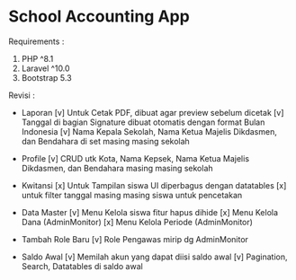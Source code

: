 # School Accounting App

Requirements :

1. PHP ^8.1
2. Laravel ^10.0
3. Bootstrap 5.3



Revisi :

* Laporan
[v] Untuk Cetak PDF, dibuat agar preview sebelum dicetak
[v] Tanggal di bagian Signature dibuat otomatis dengan format Bulan Indonesia
[v] Nama Kepala Sekolah, Nama Ketua Majelis Dikdasmen, dan Bendahara di set masing masing sekolah

* Profile
[v] CRUD utk Kota, Nama Kepsek, Nama Ketua Majelis Dikdasmen, dan Bendahara masing masing sekolah

* Kwitansi
[x] Untuk Tampilan siswa UI diperbagus dengan datatables
[x] untuk filter tanggal masing masing siswa untuk pencetakan

* Data Master
[v] Menu Kelola siswa fitur hapus dihide
[x] Menu Kelola Dana (AdminMonitor)
[x] Menu Kelola Periode (AdminMonitor)

* Tambah Role Baru
[v] Role Pengawas mirip dg AdminMonitor

* Saldo Awal
[v] Memilah akun yang dapat diisi saldo awal
[v] Pagination, Search, Datatables di saldo awal

